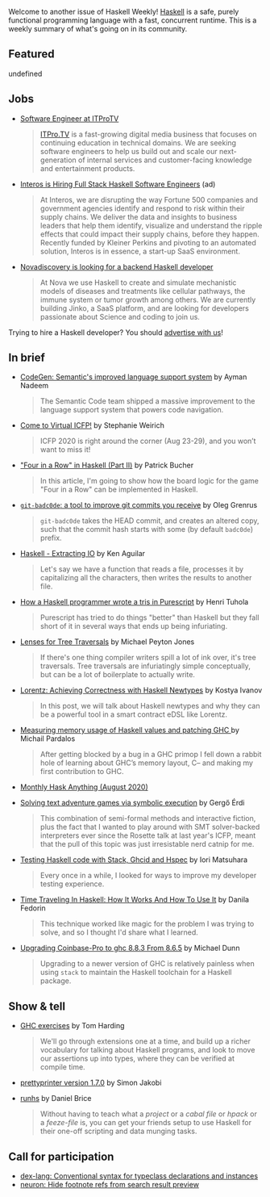 Welcome to another issue of Haskell Weekly!
[Haskell](https://www.haskell.org) is a safe, purely functional programming language with a fast, concurrent runtime.
This is a weekly summary of what's going on in its community.

## Featured

undefined

## Jobs

- [Software Engineer at ITProTV](https://www.linkedin.com/jobs/view/1938385901/)
  > [ITPro.TV](https://www.itpro.tv) is a fast-growing digital media business that focuses on continuing education in technical domains. We are seeking software engineers to help us build out and scale our next-generation of internal services and customer-facing knowledge and entertainment products.

- [Interos is Hiring Full Stack Haskell Software Engineers](https://www.interos.ai/vacancies/#haskell-software-engineer) (ad)
  > At Interos, we are disrupting the way Fortune 500 companies and government agencies identify and respond to risk within their supply chains. We deliver the data and insights to business leaders that help them identify, visualize and understand the ripple effects that could impact their supply chains, before they happen. Recently funded by Kleiner Perkins and pivoting to an automated solution, Interos is in essence, a start-up SaaS environment.

- [Novadiscovery is looking for a backend Haskell developer](https://bit.ly/3i1rCkB)
  > At Nova we use Haskell to create and simulate mechanistic models of diseases and treatments like cellular pathways, the immune system or tumor growth among others. We are currently building Jinko, a SaaS platform, and are looking for developers passionate about Science and coding to join us.

Trying to hire a Haskell developer?
You should [advertise with us](https://haskellweekly.news/advertising.html)!

## In brief

- [CodeGen: Semantic's improved language support system](https://github.blog/2020-08-04-codegen-semantics-improved-language-support-system/) by Ayman Nadeem
  > The Semantic Code team shipped a massive improvement to the language support system that powers code navigation.

- [Come to Virtual ICFP!](https://blog.sigplan.org/2020/08/04/come-to-virtual-icfp/) by Stephanie Weirich
  > ICFP 2020 is right around the corner (Aug 23-29), and you won’t want to miss it!

- ["Four in a Row" in Haskell (Part II)](https://paedubucher.ch/articles/2020-08-05-four-in-a-row-in-haskell-part-ii.html) by Patrick Bucher
  > In this article, I'm going to show how the board logic for the game "Four in a Row" can be implemented in Haskell.

- [`git-badc0de`: a tool to improve git commits you receive](https://oleg.fi/gists/posts/2020-08-04-git-badc0de.html) by Oleg Grenrus
  > `git-badc0de` takes the HEAD commit, and creates an altered copy, such that the commit hash starts with some (by default `badc0de`) prefix.

- [Haskell - Extracting IO](https://www.taezos.dev/posts/2020-07-30-extracting-io.html) by Ken Aguilar
  > Let's say we have a function that reads a file, processes it by capitalizing all the characters, then writes the results to another file.

- [How a Haskell programmer wrote a tris in Purescript](https://boxbase.org/entries/2020/aug/5/how-a-haskell-programmer-wrote-a-tris-in-haskell/) by Henri Tuhola
  > Purescript has tried to do things "better" than Haskell but they fall short of it in several ways that ends up being infuriating.

- [Lenses for Tree Traversals](https://www.michaelpj.com/blog/2020/08/02/lenses-for-tree-traversals.html) by Michael Peyton Jones
  > If there's one thing compiler writers spill a lot of ink over, it's tree traversals. Tree traversals are infuriatingly simple conceptually, but can be a lot of boilerplate to actually write.

- [Lorentz: Achieving Correctness with Haskell Newtypes](https://serokell.io/blog/lorentz-haskell-newtypes) by Kostya Ivanov
  > In this post, we will talk about Haskell newtypes and why they can be a powerful tool in a smart contract eDSL like Lorentz.

- [ Measuring memory usage of Haskell values and patching GHC ](https://mpickering.github.io//ide/posts/2020-08-04-measuring-memory-size.html) by Michail Pardalos
  > After getting blocked by a bug in a GHC primop I fell down a rabbit hole of learning about GHC’s memory layout, C– and making my first contribution to GHC.

- [Monthly Hask Anything (August 2020)](https://np.reddit.com/r/haskell/comments/i1b8q9/monthly_hask_anything_august_2020/)

- [Solving text adventure games via symbolic execution](https://gergo.erdi.hu/blog/2020-08-01-solving_text_adventure_games_via_symbolic_execution/) by Gergő Érdi
  > This combination of semi-formal methods and interactive fiction, plus the fact that I wanted to play around with SMT solver-backed interpreters ever since the Rosette talk at last year's ICFP, meant that the pull of this topic was just irresistable nerd catnip for me.

- [Testing Haskell code with Stack, Ghcid and Hspec](https://blog.patchgirl.io/haskell/2020/08/02/testing-haskell-with-stack-ghcid-and-hspec.html) by Iori Matsuhara
  > Every once in a while, I looked for ways to improve my developer testing experience.

- [Time Traveling In Haskell: How It Works And How To Use It](https://danilafe.com/blog/haskell_lazy_evaluation/) by Danila Fedorin
  > This technique worked like magic for the problem I was trying to solve, and so I thought I'd share what I learned.

- [Upgrading Coinbase-Pro to ghc 8.8.3 From 8.6.5](https://blog.mdunn.io/michael/upgrading-coinbase-pro-to-ghc-8-8-3-from-8-6-5) by Michael Dunn
  > Upgrading to a newer version of GHC is relatively painless when using `stack` to maintain the Haskell toolchain for a Haskell package.

## Show & tell

- [GHC exercises](https://github.com/i-am-tom/haskell-exercises/tree/9a132d523bcc4c2ce3eb87bab972fb0622602cf5) by Tom Harding
  > We'll go through extensions one at a time, and build up a richer vocabulary for talking about Haskell programs, and look to move our assertions up into types, where they can be verified at compile time.

- [prettyprinter version 1.7.0](https://github.com/quchen/prettyprinter/releases/tag/v1.7.0) by Simon Jakobi

- [runhs](https://hackage.haskell.org/package/runhs-1.0.0.4) by Daniel Brice
  > Without having to teach what a _project_ or a _cabal file_ or _hpack_ or a _feeze-file_ is, you can get your friends setup to use Haskell for their one-off scripting and data munging tasks.

## Call for participation

-   [dex-lang: Conventional syntax for typeclass declarations and instances](https://github.com/google-research/dex-lang/issues/185)
-   [neuron: Hide footnote refs from search result preview](https://github.com/srid/neuron/issues/326)
